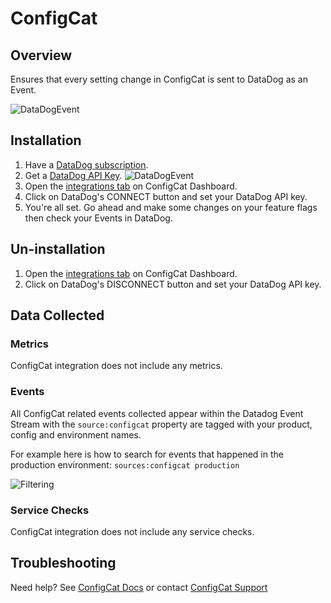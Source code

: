 # ConfigCat

## Overview

Ensures that every setting change in ConfigCat is sent to DataDog as an Event.

![DataDogEvent][3]

## Installation
1. Have a [DataDog subscription][8].
2. Get a [DataDog API Key][9].
![DataDogEvent][1] 
4. Open the [integrations tab][10] on ConfigCat Dashboard.
5. Click on DataDog's CONNECT button and set your DataDog API key.
6. You're all set. Go ahead and make some changes on your feature flags then check your Events in DataDog.


## Un-installation
1. Open the [integrations tab][10] on ConfigCat Dashboard.
2. Click on DataDog's DISCONNECT button and set your DataDog API key.

## Data Collected

### Metrics

ConfigCat integration does not include any metrics.

### Events

All ConfigCat related events collected appear within the Datadog Event Stream with the `source:configcat` property are  tagged with your product, config and environment names.

For example here is how to search for events that happened in the production environment: ```sources:configcat production```

![Filtering][4]

### Service Checks

ConfigCat integration does not include any service checks.

## Troubleshooting

Need help? See [ConfigCat Docs][6] or contact [ConfigCat Support][7]

[1]: https://raw.githubusercontent.com/DataDog/integrations-extras/master/configcat/assets/images/datadog_apikey.png
[3]: https://raw.githubusercontent.com/DataDog/integrations-extras/master/configcat/assets/images/datadog_event.png
[4]: https://raw.githubusercontent.com/DataDog/integrations-extras/master/configcat/assets/images/datadog_filtering.png
[6]: https://configcat.com/docs/integrations/datadog/
[7]: https://configcat.com/support
[8]: https://www.datadoghq.com
[9]: https://docs.datadoghq.com/account_management/api-app-keys/#api-keys
[10]: https://app.configcat.com/product/integrations